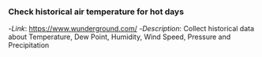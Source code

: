 ### Check historical air temperature for hot days
-*Link*: https://www.wunderground.com/ 
-*Description*: Collect historical data about Temperature,	Dew Point, Humidity,	Wind Speed,	Pressure and Precipitation 

